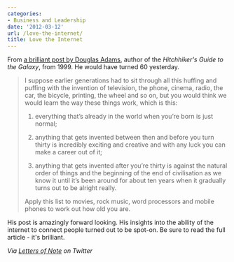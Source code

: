 ```yaml
---
categories:
- Business and Leadership
date: '2012-03-12'
url: /love-the-internet/
title: Love the Internet
---
```


From <a href="http://www.douglasadams.com/dna/19990901-00-a.html">a brilliant post by Douglas Adams</a>, author of the <em>Hitchhiker's Guide to the Galaxy</em>, from 1999. He would have turned 60 yesterday.

<blockquote>I suppose earlier generations had to sit through all this huffing and puffing with the invention of television, the phone, cinema, radio, the car, the bicycle, printing, the wheel and so on, but you would think we would learn the way these things work, which is this:

1) everything that’s already in the world when you’re born is just normal;

2) anything that gets invented between then and before you turn thirty is incredibly exciting and creative and with any luck you can make a career out of it;

3) anything that gets invented after you’re thirty is against the natural order of things and the beginning of the end of civilisation as we know it until it’s been around for about ten years when it gradually turns out to be alright really.

Apply this list to movies, rock music, word processors and mobile phones to work out how old you are.</blockquote>

His post is amazingly forward looking. His insights into the ability of the internet to connect people turned out to be spot-on. Be sure to read the full article - it's brilliant.

<em>Via <a href="https://twitter.com/lettersofnote">Letters of Note</a> on Twitter</em>